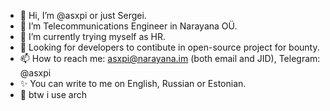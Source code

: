 - 👋 Hi, I’m @asxpi or just Sergei.
- 💞️ I’m Telecommunications Engineer in Narayana OÜ.
- 🌱 I’m currently trying myself as HR.
- 👀 Looking for developers to contibute in open-source project for bounty.
- 📫 How to reach me: asxpi@narayana.im (both email and JID), Telegram: @asxpi 
- ✨ You can write to me on English, Russian or Estonian.
- 💙 btw i use arch
<!---
asxpi/asxpi is a ✨ special ✨ repository because its `README.md` (this file) appears on your GitHub profile.
You can click the Preview link to take a look at your changes.
--->
